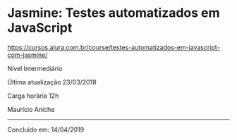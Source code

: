 # Jasmine: Testes automatizados em JavaScript

https://cursos.alura.com.br/course/testes-automatizados-em-javascript-com-jasmine/

Nível
Intermediário

Última atualização
23/03/2018

Carga horária
12h

Maurício Aniche

----------

Concluido em: 14/04/2019
